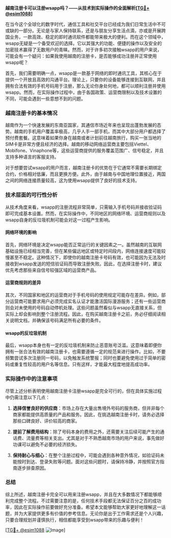 **越南注册卡可以注册wsapp吗？——从技术到实际操作的全面解析[[TG💪+ @esim1088](https://t.me/s/esim1088)]**

在当今这个全球化的数字时代，通信工具和社交平台已经成为我们日常生活中不可或缺的一部分。无论是与家人保持联系，还是与朋友分享生活点滴，亦或是开展跨国业务，一款高效、稳定的即时通讯软件都能带来极大的便利。而在这个领域中，wsapp无疑是一个备受欢迎的选择。它以其强大的功能、便捷的操作以及安全的加密技术赢得了无数用户的青睐。然而，对于许多初次接触wsapp的用户来说，可能会有一个疑问：如果我使用越南的注册卡，是否能够成功注册并正常使用wsapp呢？

首先，我们需要明确一点，wsapp是一款基于网络的即时通讯工具，其核心在于提供一个开放且高效的沟通平台。理论上，只要你的设备能够连接到互联网，并且拥有合法有效的手机号码用于注册，那么无论你身处何地，都可以顺利注册并使用wsapp。然而，在实际操作过程中，由于各国政策、运营商限制以及技术设置的不同，可能会遇到一些意想不到的问题。

### 越南注册卡的基本情况

越南作为一个快速发展的东南亚国家，其通信市场近年来也呈现出蓬勃发展的态势。越南的手机用户覆盖率极高，几乎人手一部手机，而其中大部分用户都选择了预付费套餐。这意味着如果你身在越南或者计划前往越南旅行，购买一张当地的SIM卡是非常方便且经济的选择。越南的移动网络运营商主要包括Viettel、Mobifone、Vinaphone等，这些运营商提供的服务覆盖范围广、信号稳定，并且支持多种语言的客服支持。

对于想要尝试wsapp的用户而言，越南注册卡的优势在于它通常不需要长期绑定合约，价格相对低廉，而且更换方便。此外，由于越南与中国地理位置接近，两国之间的网络连接质量较高，这为使用wsapp提供了良好的技术支持。

### 技术层面的可行性分析

从技术角度来看，wsapp的注册流程非常简单，只需输入手机号码并接收验证码即可完成基本设置。然而，在实际操作中，不同地区的网络环境、运营商规则以及wsapp自身的反垃圾机制可能会对这一过程产生影响。

#### 网络环境的影响

首先，网络环境是决定wsapp能否正常运行的关键因素之一。虽然越南的互联网基础设施已经相当完善，但在某些偏远地区或特定时间段内，网络连接速度可能较慢甚至不稳定。这种情况下，即使你的越南注册卡号码有效，也可能因为无法及时接收到wsapp发送的短信验证码而导致注册失败。因此，在选择注册卡时，建议优先考虑那些来自信号较强区域的运营商产品。

#### 运营商规则的差异

其次，不同国家和地区的运营商对于手机号码的使用规定可能存在差异。例如，部分运营商可能要求用户必须完成实名认证才能激活国际漫游服务；还有一些运营商则会对未使用的号码自动停机处理。这些问题虽然看似与wsapp无直接关系，但实际上却会影响到整个注册流程。因此，在购买越南注册卡之前，务必仔细阅读相关说明文档，并确保该号码满足所有必要的条件。

#### wsapp的反垃圾机制

最后，wsapp本身也有一定的反垃圾机制来防止恶意账号泛滥。这意味着即便你拥有一张合法有效的越南注册卡，也需要遵循一定的规范来进行操作。比如，不要频繁尝试多次注册同一号码，以免触发系统警报；同时也要避免使用过于简单的密码或重复性较高的用户名等信息。只有这样，才能最大程度地提高成功率。

### 实际操作中的注意事项

尽管上述分析表明使用越南注册卡注册wsapp是完全可行的，但在具体实施过程中仍需注意以下几点：

1. **选择信誉良好的供应商**：市场上存在大量出售境外号码的服务商，但并非每个商家都能提供高质量的产品和服务。因此，在挑选越南注册卡时，请务必选择那些口碑良好、评价较高的商家。
   
2. **提前了解费用结构**：除了号码本身的费用之外，还需要关注后续可能产生的通话费、流量费等相关支出。尤其是对于不熟悉越南市场的用户来说，事先做好功课可以避免不必要的经济损失。

3. **保持耐心与细心**：在整个注册过程中，可能会遇到各种意外情况，如验证码未能按时到达、登录失败等问题。面对这些问题时，请保持冷静，并按照官方指南逐步排查原因。

### 总结

综上所述，越南注册卡完全可以用来注册wsapp，并且在大多数情况下都能够顺利完成整个流程。不过需要注意的是，任何技术手段都无法保证百分之百的成功率，因此在实际操作前要做好充分准备。希望本文能够帮助大家更好地理解这一话题，并为大家提供更多有价值的参考信息。无论你是出于工作需求还是个人兴趣，只要合理规划并谨慎执行，相信都能享受到wsapp带来的乐趣与便利！

[[TG💪+ @esim1088](https://t.me/s/esim1088) ![Image](https://i.postimg.cc/4NQfJmqS/Snipaste-2025-05-13-00-14-12.png)]